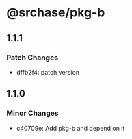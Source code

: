 # @srchase/pkg-b

## 1.1.1

### Patch Changes

- dffb2f4: patch version

## 1.1.0

### Minor Changes

- c40709e: Add pkg-b and depend on it
